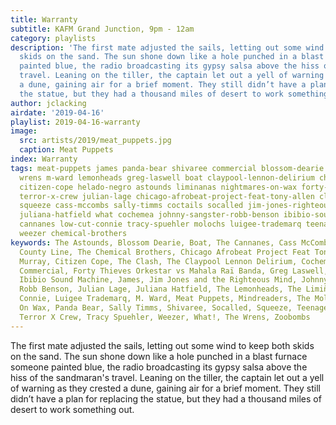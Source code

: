 ```yaml
---
title: Warranty
subtitle: KAFM Grand Junction, 9pm - 12am
category: playlists
description: 'The first mate adjusted the sails, letting out some wind to keep both
  skids on the sand. The sun shone down like a hole punched in a blast furnace someone
  painted blue, the radio broadcasting its gypsy salsa above the hiss of the sandmaran''s
  travel. Leaning on the tiller, the captain let out a yell of warning as they crested
  a dune, gaining air for a brief moment. They still didn’t have a plan for replacing
  the statue, but they had a thousand miles of desert to work something out. '
author: jclacking
airdate: '2019-04-16'
playlist: 2019-04-16-warranty
image:
  src: artists/2019/meat_puppets.jpg
  caption: Meat Puppets
index: Warranty
tags: meat-puppets james panda-bear shivaree commercial blossom-dearie mindreaders
  wrens m-ward lemonheads greg-laswell boat claypool-lennon-delirium chatham-county-line
  citizen-cope helado-negro astounds liminanas nightmares-on-wax forty-thieves-orkestar-vs-mahala-rai-banda
  terror-x-crew julian-lage chicago-afrobeat-project-feat-tony-allen clash zoobombs
  squeeze cass-mccombs sally-timms coctails socalled jim-jones-righteous-mind chris-murray
  juliana-hatfield what cochemea johnny-sangster-robb-benson ibibio-sound-machine
  cannanes low-cut-connie tracy-spuehler molochs luigee-trademarq teenage-bottlerocket
  weezer chemical-brothers
keywords: The Astounds, Blossom Dearie, Boat, The Cannanes, Cass McCombs, Chatham
  County Line, The Chemical Brothers, Chicago Afrobeat Project Feat Tony Allen, Chris
  Murray, Citizen Cope, The Clash, The Claypool Lennon Delirium, Cochemea, The Coctails,
  Commercial, Forty Thieves Orkestar vs Mahala Raï Banda, Greg Laswell, Helado Negro,
  Ibibio Sound Machine, James, Jim Jones and the Righteous Mind, Johnny Sangster And
  Robb Benson, Julian Lage, Juliana Hatfield, The Lemonheads, The Limiñanas, Low Cut
  Connie, Luigee Trademarq, M. Ward, Meat Puppets, Mindreaders, The Molochs, Nightmares
  On Wax, Panda Bear, Sally Timms, Shivaree, Socalled, Squeeze, Teenage Bottlerocket,
  Terror X Crew, Tracy Spuehler, Weezer, What!, The Wrens, Zoobombs
---
```

The first mate adjusted the sails, letting out some wind to keep both skids on the sand. The sun shone down like a hole punched in a blast furnace someone painted blue, the radio broadcasting its gypsy salsa above the hiss of the sandmaran's travel. Leaning on the tiller, the captain let out a yell of warning as they crested a dune, gaining air for a brief moment. They still didn’t have a plan for replacing the statue, but they had a thousand miles of desert to work something out. 
